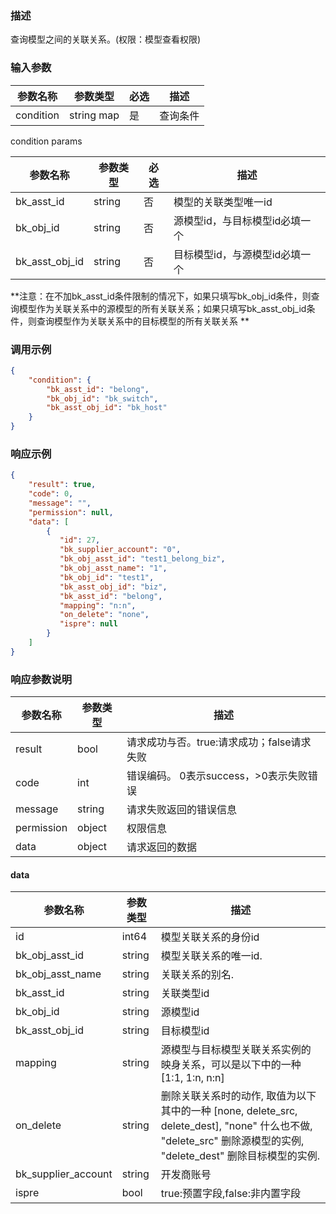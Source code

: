 ### 描述

查询模型之间的关联关系。(权限：模型查看权限)

### 输入参数

| 参数名称      | 参数类型       | 必选 | 描述   |
|-----------|------------|----|------|
| condition | string map | 是  | 查询条件 |

condition params

| 参数名称           | 参数类型   | 必选 | 描述                |
|----------------|--------|----|-------------------|
| bk_asst_id     | string | 否  | 模型的关联类型唯一id       |
| bk_obj_id      | string | 否  | 源模型id，与目标模型id必填一个 |
| bk_asst_obj_id | string | 否  | 目标模型id，与源模型id必填一个 |

**注意：在不加bk_asst_id条件限制的情况下，如果只填写bk_obj_id条件，则查询模型作为关联关系中的源模型的所有关联关系；如果只填写bk_asst_obj_id条件，则查询模型作为关联关系中的目标模型的所有关联关系
**

### 调用示例

```json
{
    "condition": {
        "bk_asst_id": "belong",
        "bk_obj_id": "bk_switch",
        "bk_asst_obj_id": "bk_host"
    }
}
```

### 响应示例

```json
{
    "result": true,
    "code": 0,
    "message": "",
    "permission": null,
    "data": [
        {
           "id": 27,
           "bk_supplier_account": "0",
           "bk_obj_asst_id": "test1_belong_biz",
           "bk_obj_asst_name": "1",
           "bk_obj_id": "test1",
           "bk_asst_obj_id": "biz",
           "bk_asst_id": "belong",
           "mapping": "n:n",
           "on_delete": "none",
           "ispre": null
        }
    ]
}

```

### 响应参数说明

| 参数名称       | 参数类型   | 描述                         |
|------------|--------|----------------------------|
| result     | bool   | 请求成功与否。true:请求成功；false请求失败 |
| code       | int    | 错误编码。 0表示success，>0表示失败错误  |
| message    | string | 请求失败返回的错误信息                |
| permission | object | 权限信息                       |
| data       | object | 请求返回的数据                    |

#### data

| 参数名称                | 参数类型   | 描述                                                                                                                    |
|---------------------|--------|-----------------------------------------------------------------------------------------------------------------------|
| id                  | int64  | 模型关联关系的身份id                                                                                                           |
| bk_obj_asst_id      | string | 模型关联关系的唯一id.                                                                                                          |
| bk_obj_asst_name    | string | 关联关系的别名.                                                                                                              |
| bk_asst_id          | string | 关联类型id                                                                                                                |
| bk_obj_id           | string | 源模型id                                                                                                                 |
| bk_asst_obj_id      | string | 目标模型id                                                                                                                |
| mapping             | string | 源模型与目标模型关联关系实例的映身关系，可以是以下中的一种[1:1, 1:n, n:n]                                                                          |
| on_delete           | string | 删除关联关系时的动作, 取值为以下其中的一种 [none, delete_src, delete_dest], "none" 什么也不做, "delete_src" 删除源模型的实例, "delete_dest" 删除目标模型的实例. |
| bk_supplier_account | string | 开发商账号                                                                                                                 |
| ispre               | bool   | true:预置字段,false:非内置字段                                                                                                 |
